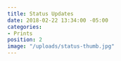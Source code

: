 ```yaml
---
title: Status Updates
date: 2018-02-22 13:34:00 -05:00
categories:
- Prints
position: 2
image: "/uploads/status-thumb.jpg"
---
```


